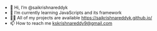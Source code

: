 - 👋 Hi, I’m @saikrishnareddyk
- 🌱 I’m currently learning JavaScripts and its framework
- 👨‍💻 All of my projects are available https://saikrishnareddyk.github.io/
- 📫 How to reach me kskrishnareddy9@gmail.com

<!---
saikrishnareddyk/saikrishnareddyk is a ✨ special ✨ repository because its `README.md` (this file) appears on your GitHub profile.
You can click the Preview link to take a look at your changes.
--->
